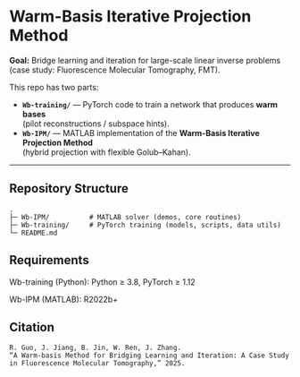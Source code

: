# Warm-Basis Iterative Projection Method

**Goal:** Bridge learning and iteration for large-scale linear inverse problems  
(case study: Fluorescence Molecular Tomography, FMT).

This repo has two parts:

- **`Wb-training/`** — PyTorch code to train a network that produces **warm bases**  
  (pilot reconstructions / subspace hints).
- **`Wb-IPM/`** — MATLAB implementation of the **Warm-Basis Iterative Projection Method**  
  (hybrid projection with flexible Golub–Kahan).

---

## Repository Structure
```text
.
├─ Wb-IPM/          # MATLAB solver (demos, core routines)
├─ Wb-training/     # PyTorch training (models, scripts, data utils)
└─ README.md
```

## Requirements

Wb-training (Python): Python ≥ 3.8, PyTorch ≥ 1.12

Wb-IPM (MATLAB): R2022b+

## Citation
```text
R. Guo, J. Jiang, B. Jin, W. Ren, J. Zhang.
“A Warm-basis Method for Bridging Learning and Iteration: A Case Study in Fluorescence Molecular Tomography,” 2025.
```
